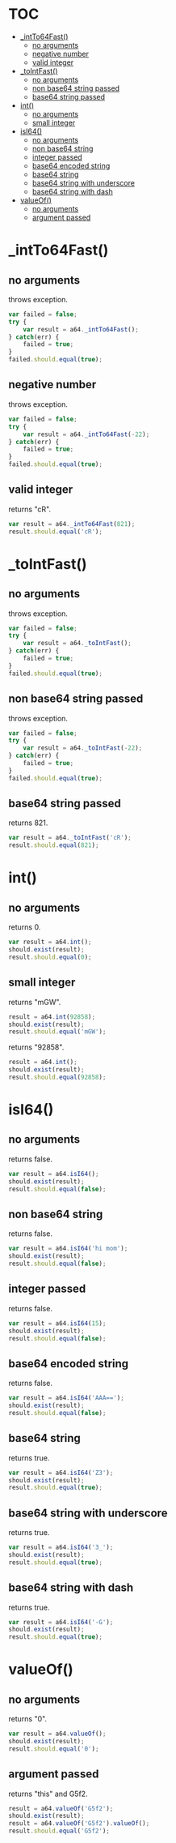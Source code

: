 # TOC
   - [_intTo64Fast()](#_intto64fast)
     - [no arguments](#_intto64fast-no-arguments)
     - [negative number](#_intto64fast-negative-number)
     - [valid integer](#_intto64fast-valid-integer)
   - [_toIntFast()](#_tointfast)
     - [no arguments](#_tointfast-no-arguments)
     - [non base64 string passed](#_tointfast-non-base64-string-passed)
     - [base64 string passed](#_tointfast-base64-string-passed)
   - [int()](#int)
     - [no arguments](#int-no-arguments)
     - [small integer](#int-small-integer)
   - [isI64()](#isi64)
     - [no arguments](#isi64-no-arguments)
     - [non base64 string](#isi64-non-base64-string)
     - [integer passed](#isi64-integer-passed)
     - [base64 encoded string](#isi64-base64-encoded-string)
     - [base64 string](#isi64-base64-string)
     - [base64 string with underscore](#isi64-base64-string-with-underscore)
     - [base64 string with dash](#isi64-base64-string-with-dash)
   - [valueOf()](#valueof)
     - [no arguments](#valueof-no-arguments)
     - [argument passed](#valueof-argument-passed)
<a name=""></a>
 
<a name="_intto64fast"></a>
# _intTo64Fast()
<a name="_intto64fast-no-arguments"></a>
## no arguments
throws exception.

```js
var failed = false;
try {
    var result = a64._intTo64Fast();
} catch(err) {
    failed = true;
}
failed.should.equal(true);
```

<a name="_intto64fast-negative-number"></a>
## negative number
throws exception.

```js
var failed = false;
try {
    var result = a64._intTo64Fast(-22);
} catch(err) {
    failed = true;
}
failed.should.equal(true);
```

<a name="_intto64fast-valid-integer"></a>
## valid integer
returns "cR".

```js
var result = a64._intTo64Fast(821);
result.should.equal('cR');
```

<a name="_tointfast"></a>
# _toIntFast()
<a name="_tointfast-no-arguments"></a>
## no arguments
throws exception.

```js
var failed = false;
try {
    var result = a64._toIntFast();
} catch(err) {
    failed = true;
}
failed.should.equal(true);
```

<a name="_tointfast-non-base64-string-passed"></a>
## non base64 string passed
throws exception.

```js
var failed = false;
try {
    var result = a64._toIntFast(-22);
} catch(err) {
    failed = true;
}
failed.should.equal(true);
```

<a name="_tointfast-base64-string-passed"></a>
## base64 string passed
returns 821.

```js
var result = a64._toIntFast('cR');
result.should.equal(821);
```

<a name="int"></a>
# int()
<a name="int-no-arguments"></a>
## no arguments
returns 0.

```js
var result = a64.int();
should.exist(result);
result.should.equal(0);
```

<a name="int-small-integer"></a>
## small integer
returns "mGW".

```js
result = a64.int(92858);
should.exist(result);
result.should.equal('mGW');
```

returns "92858".

```js
result = a64.int();
should.exist(result);
result.should.equal(92858);
```

<a name="isi64"></a>
# isI64()
<a name="isi64-no-arguments"></a>
## no arguments
returns false.

```js
var result = a64.isI64();
should.exist(result);
result.should.equal(false);
```

<a name="isi64-non-base64-string"></a>
## non base64 string
returns false.

```js
var result = a64.isI64('hi mom');
should.exist(result);
result.should.equal(false);
```

<a name="isi64-integer-passed"></a>
## integer passed
returns false.

```js
var result = a64.isI64(15);
should.exist(result);
result.should.equal(false);
```

<a name="isi64-base64-encoded-string"></a>
## base64 encoded string
returns false.

```js
var result = a64.isI64('AAA==');
should.exist(result);
result.should.equal(false);
```

<a name="isi64-base64-string"></a>
## base64 string
returns true.

```js
var result = a64.isI64('Z3');
should.exist(result);
result.should.equal(true);
```

<a name="isi64-base64-string-with-underscore"></a>
## base64 string with underscore
returns true.

```js
var result = a64.isI64('3_');
should.exist(result);
result.should.equal(true);
```

<a name="isi64-base64-string-with-dash"></a>
## base64 string with dash
returns true.

```js
var result = a64.isI64('-G');
should.exist(result);
result.should.equal(true);
```

<a name="valueof"></a>
# valueOf()
<a name="valueof-no-arguments"></a>
## no arguments
returns "0".

```js
var result = a64.valueOf();
should.exist(result);
result.should.equal('0');
```

<a name="valueof-argument-passed"></a>
## argument passed
returns "this" and G5f2.

```js
result = a64.valueOf('G5f2');
should.exist(result);
result = a64.valueOf('G5f2').valueOf();
result.should.equal('G5f2');
```

